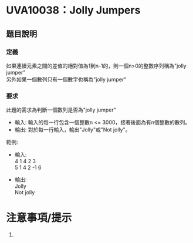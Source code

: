 # UVA10038：Jolly Jumpers 
## 題目說明
### 定義
如果連續元素之間的差值的絕對值為1到n-1的，則一個n>0的整數序列稱為"jolly jumper"  
另外如果一個數列只有一個數字也稱為"jolly jumper"  

### 要求
此題的需求為判斷一個數列是否為"jolly jumper"

- 輸入: 輸入的每一行包含一個整數n <= 3000，接著後面為有n個整數的數列。
- 輸出: 對於每一行輸入，輸出"Jolly"或"Not jolly"。

範例:
- 輸入:  
4 1 4 2 3  
5 1 4 2 -1 6  

- 輸出:  
Jolly  
Not jolly  



# 注意事項/提示
1. 